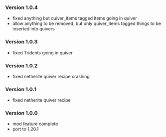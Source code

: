 ### Version 1.0.4
- fixed anything but quiver_items tagged items going in quiver
- allow anything to be removed, but only quiver_items tagged things to be inserted into quivers

### Version 1.0.3
- fixed Tridents going in quiver

### Version 1.0.2
- fixed netherite quiver recipe crashing

### Version 1.0.1
- fixed netherite quiver recipe

### Version 1.0.0
- mod feature complete
- port to 1.20.1